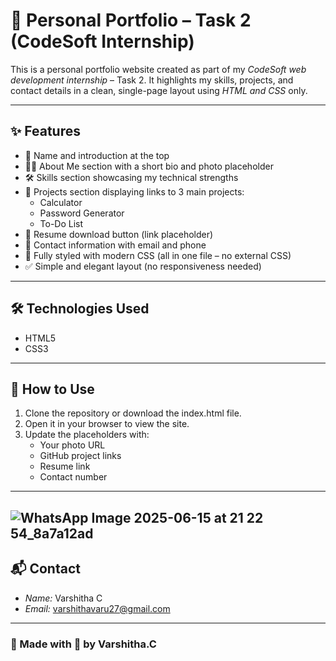 # 💼 Personal Portfolio – Task 2 (CodeSoft Internship)

This is a personal portfolio website created as part of my *CodeSoft web development internship* – Task 2.
 It highlights my skills, projects, and contact details in a clean, single-page layout using *HTML and CSS* only.

---

## ✨ Features

- 🎯 Name and introduction at the top
- 👩‍💻 About Me section with a short bio and photo placeholder
- 🛠 Skills section showcasing my technical strengths
- 📂 Projects section displaying links to 3 main projects:
  - Calculator
  - Password Generator
  - To-Do List
- 📄 Resume download button (link placeholder)
- 📧 Contact information with email and phone
- 📌 Fully styled with modern CSS (all in one file – no external CSS)
- ✅ Simple and elegant layout (no responsiveness needed)

---

## 🛠 Technologies Used

- HTML5
- CSS3

---

## 📎 How to Use

1. Clone the repository or download the index.html file.
2. Open it in your browser to view the site.
3. Update the placeholders with:
   - Your photo URL
   - GitHub project links
   - Resume link
   - Contact number

---
## ![WhatsApp Image 2025-06-15 at 21 22 54_8a7a12ad](https://github.com/user-attachments/assets/17439782-49e3-4e60-8cff-a7e52f7a69e9)


## 📬 Contact

- *Name:* Varshitha C
- *Email:* [varshithavaru27@gmail.com](mailto:varshithavaru27@gmail.com)


---

### 🌟 Made with 💖 by Varshitha.C
